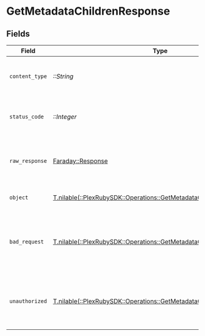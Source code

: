 # GetMetadataChildrenResponse


## Fields

| Field                                                                                                                               | Type                                                                                                                                | Required                                                                                                                            | Description                                                                                                                         |
| ----------------------------------------------------------------------------------------------------------------------------------- | ----------------------------------------------------------------------------------------------------------------------------------- | ----------------------------------------------------------------------------------------------------------------------------------- | ----------------------------------------------------------------------------------------------------------------------------------- |
| `content_type`                                                                                                                      | *::String*                                                                                                                          | :heavy_check_mark:                                                                                                                  | HTTP response content type for this operation                                                                                       |
| `status_code`                                                                                                                       | *::Integer*                                                                                                                         | :heavy_check_mark:                                                                                                                  | HTTP response status code for this operation                                                                                        |
| `raw_response`                                                                                                                      | [Faraday::Response](https://www.rubydoc.info/gems/faraday/Faraday/Response)                                                         | :heavy_check_mark:                                                                                                                  | Raw HTTP response; suitable for custom response parsing                                                                             |
| `object`                                                                                                                            | [T.nilable(::PlexRubySDK::Operations::GetMetadataChildrenResponseBody)](../../models/operations/getmetadatachildrenresponsebody.md) | :heavy_minus_sign:                                                                                                                  | The children of the library item.                                                                                                   |
| `bad_request`                                                                                                                       | [T.nilable(::PlexRubySDK::Operations::GetMetadataChildrenBadRequest)](../../models/operations/getmetadatachildrenbadrequest.md)     | :heavy_minus_sign:                                                                                                                  | Bad Request - A parameter was not specified, or was specified incorrectly.                                                          |
| `unauthorized`                                                                                                                      | [T.nilable(::PlexRubySDK::Operations::GetMetadataChildrenUnauthorized)](../../models/operations/getmetadatachildrenunauthorized.md) | :heavy_minus_sign:                                                                                                                  | Unauthorized - Returned if the X-Plex-Token is missing from the header or query.                                                    |